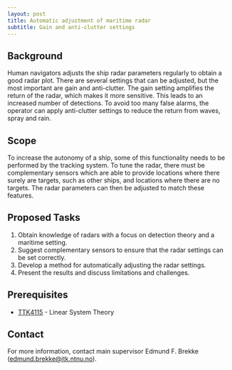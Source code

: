 ```yaml
---
layout: post
title: Automatic adjustment of maritime radar
subtitle: Gain and anti-clutter settings
---
```

## Background
Human navigators adjusts the ship radar parameters regularly to obtain a good radar plot. There are several settings that can be adjusted, but the most important are gain and anti-clutter. The gain setting amplifies the return of the radar, which makes it more sensitive. This leads to an increased number of detections. To avoid too many false alarms, the operator can apply anti-clutter settings to reduce the return from waves, spray and rain.

## Scope
To increase the autonomy of a ship, some of this functionality needs to be performed by the tracking system. To tune the radar, there must be complementary sensors which are able to provide locations where there surely are targets, such as other ships, and locations where there are no targets. The radar parameters can then be adjusted to match these features.

## Proposed Tasks
1. Obtain knowledge of radars with a focus on detection theory and a maritime setting.
2. Suggest complementary sensors to ensure that the radar settings can be set correctly.
3. Develop a method for automatically adjusting the radar settings.
4. Present the results and discuss limitations and challenges.

## Prerequisites
* [TTK4115](http://www.ntnu.edu/studies/courses/TTK4115) - Linear System Theory

## Contact 
For more information, contact main supervisor Edmund F. Brekke (<edmund.brekke@itk.ntnu.no>).
